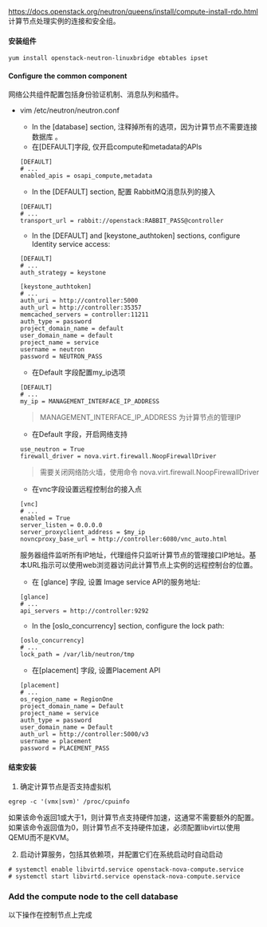 https://docs.openstack.org/neutron/queens/install/compute-install-rdo.html
计算节点处理实例的连接和安全组。
#### 安装组件
```
yum install openstack-neutron-linuxbridge ebtables ipset
```

#### Configure the common component

网络公共组件配置包括身份验证机制、消息队列和插件。

* vim /etc/neutron/neutron.conf

  * In the [database] section, 注释掉所有的选项，因为计算节点不需要连接数据库
  。
  * 在[DEFAULT]字段, 仅开启compute和metadata的APIs
  ```
  [DEFAULT]
  # ...
  enabled_apis = osapi_compute,metadata
  ```
  * In the [DEFAULT] section, 配置 RabbitMQ消息队列的接入

  ```
  [DEFAULT]
  # ...
  transport_url = rabbit://openstack:RABBIT_PASS@controller

  ```

  * In the [DEFAULT] and [keystone_authtoken] sections, configure Identity service access:
  ```
  [DEFAULT]
  # ...
  auth_strategy = keystone

  [keystone_authtoken]
  # ...
  auth_uri = http://controller:5000
  auth_url = http://controller:35357
  memcached_servers = controller:11211
  auth_type = password
  project_domain_name = default
  user_domain_name = default
  project_name = service
  username = neutron
  password = NEUTRON_PASS
  ```
  * 在Default 字段配置my_ip选项
  ```
  [DEFAULT]
  # ...
  my_ip = MANAGEMENT_INTERFACE_IP_ADDRESS

  ```
  >MANAGEMENT_INTERFACE_IP_ADDRESS 为计算节点的管理IP

  * 在Default 字段，开启网络支持
  ```
  use_neutron = True
  firewall_driver = nova.virt.firewall.NoopFirewallDriver
  ```
  >需要关闭网络防火墙，使用命令 nova.virt.firewall.NoopFirewallDriver

  * 在vnc字段设置远程控制台的接入点
  ```
  [vnc]
  # ...
  enabled = True
  server_listen = 0.0.0.0
  server_proxyclient_address = $my_ip
  novncproxy_base_url = http://controller:6080/vnc_auto.html
  ```

  服务器组件监听所有IP地址，代理组件只监听计算节点的管理接口IP地址。基本URL指示可以使用web浏览器访问此计算节点上实例的远程控制台的位置。

  * 在 [glance] 字段, 设置 Image service API的服务地址:

  ```
  [glance]
  # ...
  api_servers = http://controller:9292
  ```

  * In the [oslo_concurrency] section, configure the lock path:
  ```
  [oslo_concurrency]
  # ...
  lock_path = /var/lib/neutron/tmp

  ```  
  * 在[placement] 字段, 设置Placement API
  ```
  [placement]
  # ...
  os_region_name = RegionOne
  project_domain_name = Default
  project_name = service
  auth_type = password
  user_domain_name = Default
  auth_url = http://controller:5000/v3
  username = placement
  password = PLACEMENT_PASS

  ```

#### 结束安装
1. 确定计算节点是否支持虚拟机
```
egrep -c '(vmx|svm)' /proc/cpuinfo
```
如果该命令返回1或大于1，则计算节点支持硬件加速，这通常不需要额外的配置。
如果该命令返回值为0，则计算节点不支持硬件加速，必须配置libvirt以使用QEMU而不是KVM。

2. 启动计算服务，包括其依赖项，并配置它们在系统启动时自动启动
```
# systemctl enable libvirtd.service openstack-nova-compute.service
# systemctl start libvirtd.service openstack-nova-compute.service
```

### Add the compute node to the cell database
以下操作在控制节点上完成

